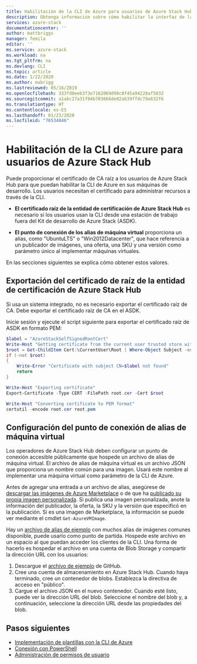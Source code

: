 ```yaml
---
title: Habilitación de la CLI de Azure para usuarios de Azure Stack Hub | Microsoft Docs
description: Obtenga información sobre cómo habilitar la interfaz de la línea de comandos (CLI) multiplataforma para administrar e implementar recursos en Azure Stack Hub.
services: azure-stack
documentationcenter: ''
author: mattbriggs
manager: femila
editor: ''
ms.service: azure-stack
ms.workload: na
ms.tgt_pltfrm: na
ms.devlang: CLI
ms.topic: article
ms.date: 1/22/2020
ms.author: mabrigg
ms.lastreviewed: 05/16/2019
ms.openlocfilehash: 333fd0eeb3f3e7162069d98c8f45a94228af5032
ms.sourcegitcommit: a1abc27a31f04b703666de02ab39ffdc79a632f6
ms.translationtype: HT
ms.contentlocale: es-ES
ms.lasthandoff: 01/23/2020
ms.locfileid: "76534046"
---
```

# <a name="enable-azure-cli-for-azure-stack-hub-users"></a>Habilitación de la CLI de Azure para usuarios de Azure Stack Hub

Puede proporcionar el certificado de CA raíz a los usuarios de Azure Stack Hub para que puedan habilitar la CLI de Azure en sus máquinas de desarrollo. Los usuarios necesitan el certificado para administrar recursos a través de la CLI.

 - **El certificado raíz de la entidad de certificación de Azure Stack Hub** es necesario si los usuarios usan la CLI desde una estación de trabajo fuera del Kit de desarrollo de Azure Stack (ASDK).  

 - **El punto de conexión de los alias de máquina virtual** proporciona un alias, como "UbuntuLTS" o "Win2012Datacenter", que hace referencia a un publicador de imágenes, una oferta, una SKU y una versión como parámetro único al implementar máquinas virtuales.  

En las secciones siguientes se explica cómo obtener estos valores.

## <a name="export-the-azure-stack-hub-ca-root-certificate"></a>Exportación del certificado de raíz de la entidad de certificación de Azure Stack Hub

Si usa un sistema integrado, no es necesario exportar el certificado raíz de CA. Debe exportar el certificado raíz de CA en el ASDK.

Inicie sesión y ejecute el script siguiente para exportar el certificado raíz de ASDK en formato PEM:

```powershell
$label = "AzureStackSelfSignedRootCert"
Write-Host "Getting certificate from the current user trusted store with subject CN=$label"
$root = Get-ChildItem Cert:\CurrentUser\Root | Where-Object Subject -eq "CN=$label" | select -First 1
if (-not $root)
{
    Write-Error "Certificate with subject CN=$label not found"
    return
}

Write-Host "Exporting certificate"
Export-Certificate -Type CERT -FilePath root.cer -Cert $root

Write-Host "Converting certificate to PEM format"
certutil -encode root.cer root.pem
```

## <a name="set-up-the-vm-aliases-endpoint"></a>Configuración del punto de conexión de alias de máquina virtual

Los operadores de Azure Stack Hub deben configurar un punto de conexión accesible públicamente que hospede un archivo de alias de máquina virtual. El archivo de alias de máquina virtual es un archivo JSON que proporciona un nombre común para una imagen. Usará este nombre al implementar una máquina virtual como parámetro de la CLI de Azure.  

Antes de agregar una entrada a un archivo de alias, asegúrese de [descargar las imágenes de Azure Marketplace](azure-stack-download-azure-marketplace-item.md) o de que ha [publicado su propia imagen personalizada](azure-stack-add-vm-image.md). Si publica una imagen personalizada, anote la información del publicador, la oferta, la SKU y la versión que especificó en la publicación. Si es una imagen de Marketplace, la información se puede ver mediante el cmdlet `Get-AzureVMImage`.  

Hay un [archivo de alias de ejemplo](https://raw.githubusercontent.com/Azure/azure-rest-api-specs/master/arm-compute/quickstart-templates/aliases.json) con muchos alias de imágenes comunes disponible, puede usarlo como punto de partida. Hospede este archivo en un espacio al que puedan acceder los clientes de la CLI. Una forma de hacerlo es hospedar el archivo en una cuenta de Blob Storage y compartir la dirección URL con los usuarios:

1. Descargue el [archivo de ejemplo](https://raw.githubusercontent.com/Azure/azure-rest-api-specs/master/arm-compute/quickstart-templates/aliases.json) de GitHub.
2. Cree una cuenta de almacenamiento en Azure Stack Hub. Cuando haya terminado, cree un contenedor de blobs. Establezca la directiva de acceso en "público".  
3. Cargue el archivo JSON en el nuevo contenedor. Cuando esté listo, puede ver la dirección URL del blob. Seleccione el nombre del blob y, a continuación, seleccione la dirección URL desde las propiedades del blob.

## <a name="next-steps"></a>Pasos siguientes

- [Implementación de plantillas con la CLI de Azure](../user/azure-stack-deploy-template-command-line.md )
- [Conexión con PowerShell](azure-stack-powershell-install.md)
- [Administración de permisos de usuario](azure-stack-manage-permissions.md)
